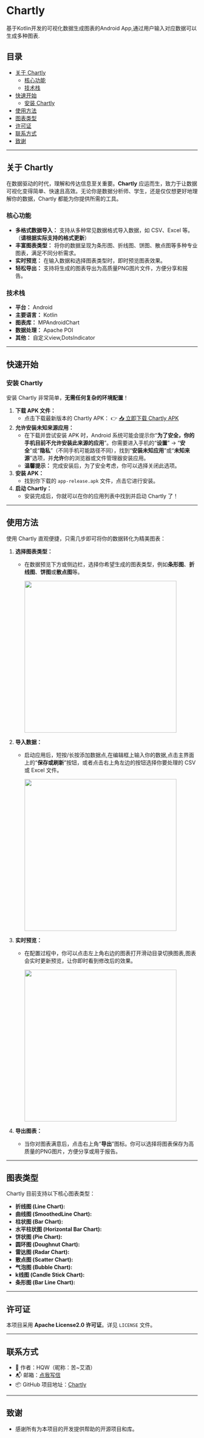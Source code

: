 # Chartly
基于Kotlin开发的可视化数据生成图表的Android App,通过用户输入对应数据可以生成多种图表.

## 目录

* [关于 Chartly](#关于-chartly)
    * [核心功能](#核心功能)
    * [技术栈](#技术栈)
* [快速开始](#快速开始)
    * [安装 Chartly](#安装-chartly)
* [使用方法](#使用方法)
* [图表类型](#图表类型)
* [许可证](#许可证)
* [联系方式](#联系方式)
* [致谢](#致谢)

---

## 关于 Chartly

在数据驱动的时代，理解和传达信息至关重要。**Chartly** 应运而生，致力于让数据可视化变得简单、快速且高效。无论你是数据分析师、学生，还是仅仅想更好地理解你的数据，Chartly 都能为你提供所需的工具。

### 核心功能

* **多格式数据导入：** 支持从多种常见数据格式导入数据，如 CSV、Excel 等。（**请根据实际支持的格式更新**）
* **丰富图表类型：** 将你的数据呈现为条形图、折线图、饼图、散点图等多种专业图表，满足不同分析需求。
* **实时预览：** 在输入数据和选择图表类型时，即时预览图表效果。
* **轻松导出：** 支持将生成的图表导出为高质量PNG图片文件，方便分享和报告。

### 技术栈

* **平台：** Android
* **主要语言：** Kotlin
* **图表库：** MPAndroidChart
* **数据处理：** Apache POI
* **其他：** 自定义view,DotsIndicator

---

## 快速开始

### 安装 Chartly

安装 Chartly 非常简单，**无需任何复杂的环境配置**！

1.  **下载 APK 文件：**
    * 点击下载最新版本的 Chartly APK：
        👉 [📥 立即下载 Chartly APK](https://github.com/11111-beep/Chartly/releases/download/v1.0.0/app-release.apk)
2.  **允许安装未知来源应用：**
    * 在下载并尝试安装 APK 时，Android 系统可能会提示你“**为了安全，你的手机目前不允许安装此来源的应用**”。你需要进入手机的“**设置**” -> “**安全**”或“**隐私**”（不同手机可能路径不同），找到“**安装未知应用**”或“**未知来源**”选项，并**允许**你的浏览器或文件管理器安装应用。
    * **温馨提示：** 完成安装后，为了安全考虑，你可以选择关闭此选项。
3.  **安装 APK：**
    * 找到你下载的 `app-release.apk` 文件，点击它进行安装。
4.  **启动 Chartly：**
    * 安装完成后，你就可以在你的应用列表中找到并启动 Chartly 了！

---

## 使用方法

使用 Chartly 直观便捷，只需几步即可将你的数据转化为精美图表：

1.  **选择图表类型：**
    * 在数据预览下方或侧边栏，选择你希望生成的图表类型，例如**条形图**、**折线图**、**饼图**或**散点图**等。
      
      <img src="https://raw.githubusercontent.com/11111-beep/Chartly/main/app/src/main/res/drawable/guide1.png" width="400">

      
2.  **导入数据：**
    * 启动应用后，短按/长按添加数据点,在编辑框上输入你的数据,点击主界面上的“**保存或刷新**”按钮，或者点击右上角左边的按钮选择你要处理的 CSV 或 Excel 文件。
      
      <img src="https://raw.githubusercontent.com/11111-beep/Chartly/main/app/src/main/res/drawable/guide2.png" width="400">

      
3.  **实时预览：**
    * 在配置过程中，你可以点击左上角右边的图表打开滑动目录切换图表,图表会实时更新预览，让你即时看到修改后的效果。
      
      <img src="https://raw.githubusercontent.com/11111-beep/Chartly/main/app/src/main/res/drawable/guide3.png" width="400">

      
4.  **导出图表：**
    * 当你对图表满意后，点击右上角“**导出**”图标。你可以选择将图表保存为高质量的PNG图片，方便分享或用于报告。

---

## 图表类型

Chartly 目前支持以下核心图表类型：

* **折线图 (Line Chart):** 
* **曲线图 (SmoothedLine Chart):**
* **柱状图 (Bar Chart):** 
* **水平柱状图 (Horizontal Bar Chart):**
* **饼状图 (Pie Chart):**
* **圆环图 (Doughnut Chart):**
* **雷达图 (Radar Chart):**
* **散点图 (Scatter Chart):**
* **气泡图 (Bubble Chart):**
* **k线图 (Candle Stick Chart):**
* **条形图 (Bar Line Chart):**
  
---

## 许可证

本项目采用 **Apache License2.0 许可证**。详见 `LICENSE` 文件。

---

## 联系方式

- 👤 作者：HQW（昵称：苦~艾酒）  
- 📬 邮箱：[点我写信](https://mail.qq.com/cgi-bin/qm_share?t=qm_mailme&email=1920634907@qq.com)  
- 📦 GitHub 项目地址：[Chartly](https://github.com/11111-beep/Chartly)

---

## 致谢

* 感谢所有为本项目的开发提供帮助的开源项目和库。

